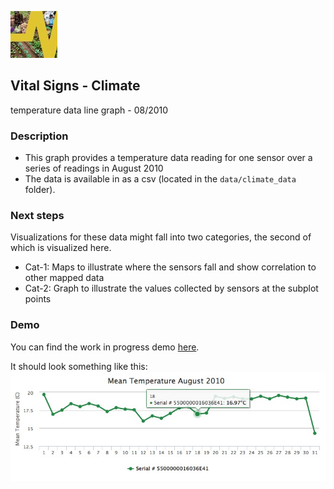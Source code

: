 ![VS-logo](https://raw.githubusercontent.com/auremoser/VitalSigns-climate/master/assets/logo-small.jpg)
## Vital Signs - Climate
temperature data line graph - 08/2010

### Description
* This graph provides a temperature data reading for one sensor over a series of readings in August 2010
* The data is available in as a csv (located in the `data/climate_data` folder).


### Next steps
Visualizations for these data might fall into two categories, the second of which is visualized here.
* Cat-1: Maps to illustrate where the sensors fall and show correlation to other mapped data
* Cat-2: Graph to illustrate the values collected by sensors at the subplot points

### Demo
You can find the work in progress demo [here](http://auremoser.github.io/VitalSigns-climate/).

It should look something like this:
![Soil Chem Bar](https://raw.githubusercontent.com/auremoser/VitalSigns-climate/master/assets/temp-line.png)

